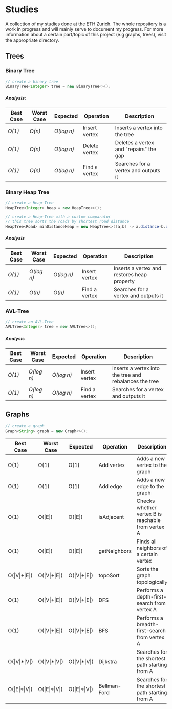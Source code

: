Studies
===

A collection of my studies done at the ETH Zurich. The whole repository is a work in progress and will mainly serve to document my progress. For more information about a certain part/topic of this project (e.g graphs, trees), visit the appropriate directory. 

## Trees

### Binary Tree

```Java
// create a binary tree
BinaryTree<Integer> tree = new BinaryTree<>();
```

##### Analysis:
| Best Case | Worst Case | Expected | Operation   | Description                          |
|-----------|------------|----------|-------------|--------------------------------------|
| *O(1)*      | *O(n)*       | *O(log n)* | Insert vertex | Inserts a vertex into the tree         |
| *O(1)*      | *O(n)*       | *O(log n)* | Delete vertex | Deletes a vertex and "repairs" the gap |
| *O(1)*      | *O(n)*       | *O(log n)* | Find a vertex | Searches for a vertex and outputs it   |

### Binary Heap Tree

```Java
// create a Heap-Tree
HeapTree<Integer> heap = new HeapTree<>();

// create a Heap-Tree with a custom comparator
// this tree sorts the roads by shortest road distance
HeapTree<Road> minDistanceHeap = new HeapTree<>((a,b) -> a.distance-b.distance);
```

##### Analysis
| Best Case | Worst Case | Expected | Operation   | Description                                          |
|-----------|------------|----------|-------------|------------------------------------------------------|
| *O(1)*      | *O(log n)*   | *O(log n)* | Insert vertex | Inserts a vertex and restores heap property |
| *O(1)*      | *O(n)*   | *O(n)* | Find a vertex | Searches for a vertex and outputs it                   |

### AVL-Tree

```Java
// create an AVL-Tree
AVLTree<Integer> tree = new AVLTree<>();
```

##### Analysis
| Best Case | Worst Case | Expected | Operation   | Description                                          |
|-----------|------------|----------|-------------|------------------------------------------------------|
| *O(1)*      | *O(log n)*   | *O(log n)* | Insert vertex | Inserts a vertex into the tree and rebalances the tree |
| *O(1)*      | *O(log n)*   | *O(log n)* | Find a vertex | Searches for a vertex and outputs it                   |

## Graphs

```Java
// create a graph
Graph<String> graph = new Graph<>();
```

| Best Case | Worst Case   | Expected     | Operation    | Description                                    |
|-----------|--------------|--------------|--------------|------------------------------------------------|
| O(1)      | O(1)         | O(1)         | Add vertex   | Adds a new vertex to the graph                 |
| O(1)      | O(1)         | O(1)         | Add edge     | Adds a new edge to the graph                   |
| O(1)      | O(\|E\|)     | O(\|E\|)     | isAdjacent   | Checks whether vertex B is reachable from vertex A|
| O(1)      | O(\|E\|)     | O(\|E\|)     | getNeighbors | Finds all neighbors of a certain vertex        |
| O(\|V\|+\|E\|) | O(\|V\|+\|E\|) | O(\|V\|+\|E\|)   | topoSort | Sorts the graph topologically    |
| O(1)      | O(\|V\|+\|E\|) | O(\|V\|+\|E\|) | DFS | Performs a depth-first-search from vertex A |
| O(1)      | O(\|V\|+\|E\|) | O(\|V\|+\|E\|) | BFS | Performs a breadth-first-search from vertex A |
| O(\|V\|*\|V\|) | O(\|V\|*\|V\|) | O(\|V\|*\|V\|) | Dijkstra | Searches for the shortest path starting from A |
| O(\|E\|*\|V\|) | O(\|E\|*\|V\|) | O(\|E\|*\|V\|) | Bellman-Ford | Searches for the shortest path starting from A |
